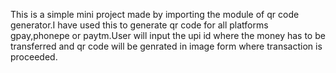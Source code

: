 This is a simple mini project made by importing the module of qr code generator.I have used this to generate qr code for all platforms gpay,phonepe or paytm.User will input the upi id where the money has to be transferred and qr code will be genrated in image form where transaction is proceeded.
